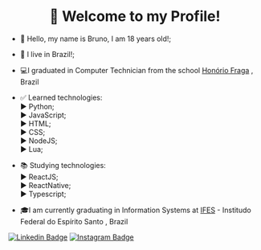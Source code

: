 <h1 align="center">👋 Welcome to my Profile!</h1>

- 👋 Hello, my name is Bruno, I am 18 years old!;
- 🏡 I live in Brazil!;
- 💻I graduated in Computer Technician from the school <a href="https://www.facebook.com/honorio.fraga.33">Honório Fraga</a> , Brazil

- ✅ Learned technologies:<br>
  ▶ Python;<br>
  ▶ JavaScript;<br>
  ▶ HTML;<br>
  ▶ CSS;<br>
  ▶ NodeJS;<br>
  ▶ Lua;
  
- 📚 Studying technologies:<br>
  ▶ ReactJS;<br>
  ▶ ReactNative;<br>
  ▶ Typescript;<br>
  
- 🎓I am currently graduating in Information Systems at <a href="https://www.ifes.edu.br/">IFES</a> - Institudo Federal do Espírito Santo , Brazil

[![Linkedin Badge](https://img.shields.io/badge/-LinkedIn-blue?style=flat-square&logo=Linkedin&logoColor=white&link=https://www.linkedin.com/in/bruno-orletti-gava-8312231ba/)](https://www.linkedin.com/in/bruno-orletti-gava-8312231ba/)
[![Instagram Badge](https://img.shields.io/badge/-Instagram-violet?style=flat-square&logo=Instagram&logoColor=white&link=https://www.instagram.com/bruno_gava/)](https://www.instagram.com/bruno_gava/)

<!---
BrunoOG20/BrunoOG20 is a ✨ special ✨ repository because its `README.md` (this file) appears on your GitHub profile.
You can click the Preview link to take a look at your changes.
--->
